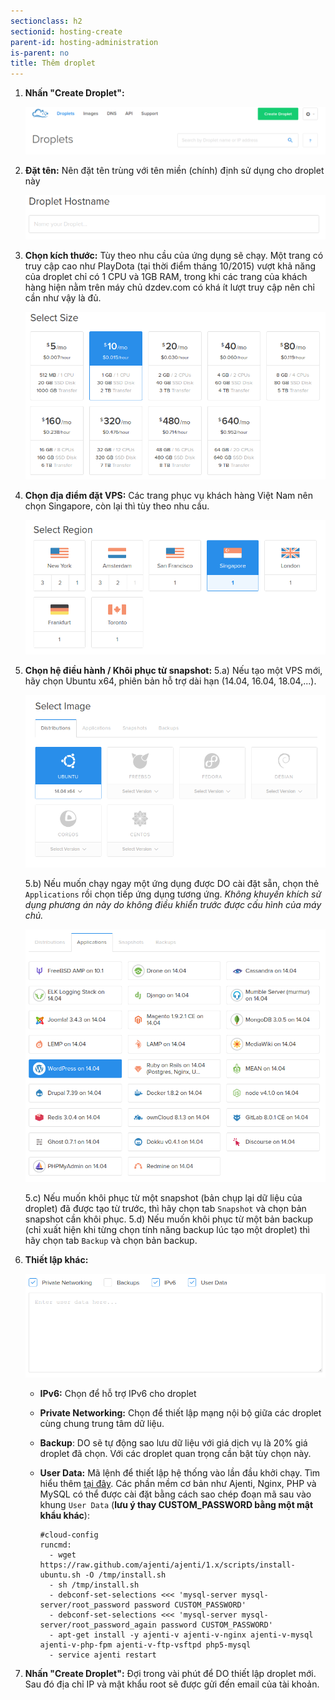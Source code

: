 ```yaml
---
sectionclass: h2
sectionid: hosting-create
parent-id: hosting-administration
is-parent: no
title: Thêm droplet
---
```


1. **Nhấn "Create Droplet":**

    ![Create droplet](img/hosting-administration/cp_create.png)

2. **Đặt tên:** Nên đặt tên trùng với tên miền (chính) định sử dụng cho droplet này

    ![Choose hostname](img/hosting-administration/cp_create_hostname.png)

3. **Chọn kích thước:** Tùy theo nhu cầu của ứng dụng sẽ chạy. Một trang có truy cập cao như PlayDota (tại thời điểm tháng 10/2015) vượt khả năng của droplet chỉ có 1 CPU và 1GB RAM, trong khi các trang của khách hàng hiện nằm trên máy chủ dzdev.com có khá ít lượt truy cập nên chỉ cần như vậy là đủ.

    ![Choose size](img/hosting-administration/cp_create_size.png)

4. **Chọn địa điểm đặt VPS:** Các trang phục vụ khách hàng Việt Nam nên chọn Singapore, còn lại thì tùy theo nhu cầu.

    ![Choose region](img/hosting-administration/cp_create_region.png)

5. **Chọn hệ điều hành / Khôi phục từ snapshot:**
    5.a) Nếu tạo một VPS mới, hãy chọn Ubuntu x64, phiên bản hỗ trợ dài hạn (14.04, 16.04, 18.04,...).

    ![Choose image](img/hosting-administration/cp_create_distro.png)

    5.b) Nếu muốn chạy ngay một ứng dụng được DO cài đặt sẵn, chọn thẻ `Applications` rồi chọn tiếp ứng dụng tương ứng. *Không khuyến khích sử dụng phương án này do không điều khiển trước được cấu hình của máy chủ.*

    ![Choose image](img/hosting-administration/cp_create_application.png)

    5.c) Nếu muốn khôi phục từ một snapshot (bản chụp lại dữ liệu của droplet) đã được tạo từ trước, thì hãy chọn tab `Snapshot` và chọn bản snapshot cần khôi phục.
    5.d) Nếu muốn khôi phục từ một bản backup (chỉ xuất hiện khi từng chọn tính năng backup lúc tạo một droplet) thì hãy chọn tab `Backup` và chọn bản backup.

6. **Thiết lập khác:**

    ![Choose settings](img/hosting-administration/cp_create_settings.png)

    - **IPv6:** Chọn để hỗ trợ IPv6 cho droplet
    - **Private Networking:** Chọn để thiết lập mạng nội bộ giữa các droplet cùng chung trung tâm dữ liệu.
    - **Backup**: DO sẽ tự động sao lưu dữ liệu với giá dịch vụ là 20% giá droplet đã chọn. Với các droplet quan trọng cần bật tùy chọn này.
    - **User Data:** Mã lệnh để thiết lập hệ thống vào lần đầu khởi chạy. Tìm hiểu thêm [tại đây](https://www.digitalocean.com/community/tutorials/how-to-use-cloud-config-for-your-initial-server-setup). Các phần mềm cơ bản như Ajenti, Nginx, PHP và MySQL có thể được cài đặt bằng cách sao chép đoạn mã sau vào khung `User Data` (**lưu ý thay CUSTOM_PASSWORD bằng một mật khẩu khác**):

          #cloud-config
          runcmd:
            - wget https://raw.github.com/ajenti/ajenti/1.x/scripts/install-ubuntu.sh -O /tmp/install.sh
            - sh /tmp/install.sh
            - debconf-set-selections <<< 'mysql-server mysql-server/root_password password CUSTOM_PASSWORD'
            - debconf-set-selections <<< 'mysql-server mysql-server/root_password_again password CUSTOM_PASSWORD'
            - apt-get install -y ajenti-v ajenti-v-nginx ajenti-v-mysql ajenti-v-php-fpm ajenti-v-ftp-vsftpd php5-mysql
            - service ajenti restart


7. **Nhấn "Create Droplet":** Đợi trong vài phút để DO thiết lập droplet mới. Sau đó địa chỉ IP và mật khẩu root sẽ được gửi đến email của tài khoản.
